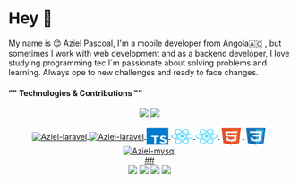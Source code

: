 # Hey 👋
My name is 😊 Aziel Pascoal, I'm a mobile developer from Angola🇦🇴 , but sometimes I work with web development and as a backend developer, I love studying programming tec
I´m passionate about solving problems and learning. Always ope to new challenges and ready to face changes.
  #### "" Technologies & Contributions ""
<div align="center">

  <a href="https://github.com/azielpascoal">
  <img height="180em" src="https://github-readme-stats.vercel.app/api?username=azielpascoal&show_icons=true&theme=dark&include_all_commits=true&count_private=true"/>
  <img height="180em" src="https://github-readme-stats.vercel.app/api/top-langs/?username=azielpascoal&layout=compact&langs_count=7&theme=dark"/>
    <div style="display: inline_block"><br>
       <img align="center" alt="Aziel-laravel" height="30" width="40" src="https://cdn.jsdelivr.net/gh/devicons/devicon/icons/php/php-original.svg">
  <img align="center" alt="Aziel-laravel" height="30" width="40" src="https://cdn.jsdelivr.net/gh/devicons/devicon/icons/laravel/laravel-plain.svg">
  <img align="center" alt="Aziel-Ts" height="30" width="40" src="https://raw.githubusercontent.com/devicons/devicon/master/icons/typescript/typescript-plain.svg">
      
  <img align="center" alt="Aziel-React-Native" height="30" width="40" src="https://raw.githubusercontent.com/devicons/devicon/master/icons/react/react-original.svg">
       <img align="center" alt="Aziel-React-JS" height="30" width="40" src="https://raw.githubusercontent.com/devicons/devicon/master/icons/react/react-original.svg">
  <img align="center" alt="Aziel-HTML" height="30" width="40" src="https://raw.githubusercontent.com/devicons/devicon/master/icons/html5/html5-original.svg">
  <img align="center" alt="Aziel-CSS" height="30" width="40" src="https://raw.githubusercontent.com/devicons/devicon/master/icons/css3/css3-original.svg">
      <img align="center" alt="Aziel-mysql" height="30" width="40" src="https://cdn.jsdelivr.net/gh/devicons/devicon/icons/mysql/mysql-original-wordmark.svg">
 
  
</div>
    ##
 
<div> 
  <a href="https://	angola-dev.medium.com/" target="_blank"><img src="https://img.shields.io/badge/Medium-12100E?style=for-the-badge&logo=medium&logoColor=white" target="_blank"></a>
 	<a href="https://www.twitch.tv/" target="_blank"><img src="https://img.shields.io/badge/Twitch-9146FF?style=for-the-badge&logo=twitch&logoColor=white" target="_blank"></a>
  <a href = "mailto:azielpascoalmuanzaantonio@gmail.com"><img src="https://img.shields.io/badge/-Gmail-%23333?style=for-the-badge&logo=gmail&logoColor=white" target="_blank"></a>
  <a href="https://www.linkedin.com/in/azielpascoal/" target="_blank"><img src="https://img.shields.io/badge/-LinkedIn-%230077B5?style=for-the-badge&logo=linkedin&logoColor=white" target="_blank"></a> 
  

 
</div>
</div>
